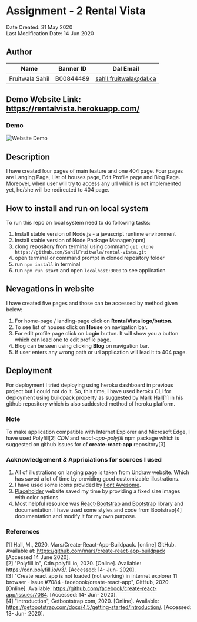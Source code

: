 # Assignment - 2 Rental Vista

Date Created: 31 May 2020  
Last Modification Date: 14 Jun 2020

## Author

| Name            | Banner ID | Dal Email              |
| --------------- | --------- | ---------------------- |
| Fruitwala Sahil | B00844489 | sahil.fruitwala@dal.ca |

## Demo Website Link: https://rentalvista.herokuapp.com/

### Demo

![Website Demo](gif/website.gif)

## Description

I have created four pages of main feature and one 404 page. Four pages are Langing Page, List of houses page, Edit Profile page and Blog Page. Moreover, when user will try to access any url which is not implemented yet, he/she will be redirected to 404 page.

## How to install and run on local system

To run this repo on local system need to do following tasks:

1. Install stable version of Node.js - a javascript runtime environment
2. Install stable version of Node Package Manager(npm)
3. clong repository from terminal using command `git clone https://github.com/SahilFruitwala/rental-vista.git`
4. open terminal or command prompt in cloned repository folder
5. run `npm install` in terminal
6. run `npm run start` and open `localhost:3000` to see application


## Nevagations in website

I have created five pages and those can be accessed by method given below:

1. For home-page / landing-page click on **RentalVista logo/button**.
2. To see list of houses click on **House** on navigation bar.
3. For edit profile page click on **Login** button. It will show you a button which can lead one to edit profile page.
4. Blog can be seen using clicking **Blog** on navigation bar.
5. If user enters any wrong path or url application will lead it to 404 page.

## Deployment

For deployment I tried deploying using heroku dashboard in previous project but I could not do it. So, this time, I have used heroku CLI for deployment using buildpack property as suggested by [Mark Hall](https://github.com/mars/create-react-app-buildpack)[1] in his github repository which is also suddested method of heroku platform.  

### Note

To make application compatible with Internet Explorer and Microsoft Edge, I have used Polyfill[2] *CDN* and *react-app-polyfill* npm package which is suggested on github issues for of **create-react-app** repository[3].

### Acknowledgement & Appriciations for sources I used

1. All of illustrations on langing page is taken from [Undraw](https://undraw.co/) website. Which has saved a lot of time by providing good customizable illustrations.
2. I have used some icons provided by [Font Awesome](https://fontawesome.com/start).
3. [Placeholder](https://placeholder.com/) website saved my time by providing a fixed size images with color options.
4. Most helpful resource was [React-Bootstrap](https://react-bootstrap.github.io/) and [Bootstrap](https://getbootstrap.com/docs/4.5/getting-started/introduction/) library and documentation. I have used some styles and code from Bootstrap[4] documentation and modify it for my own purpose.  

### References

[1] Hall, M., 2020. Mars/Create-React-App-Buildpack. [online] GitHub. Available at: <https://github.com/mars/create-react-app-buildpack> [Accessed 14 June 2020].  
[2] "Polyfill.io", Cdn.polyfill.io, 2020. [Online]. Available: https://cdn.polyfill.io/v3/. [Accessed: 14- Jun- 2020].    
[3] "Create react app is not loaded (not working) in internet explorer 11 browser · Issue #7084 · facebook/create-react-app", GitHub, 2020. [Online]. Available: https://github.com/facebook/create-react-app/issues/7084. [Accessed: 14- Jun- 2020].  
[4] "Introduction", Getbootstrap.com, 2020. [Online]. Available: https://getbootstrap.com/docs/4.5/getting-started/introduction/. [Accessed: 13- Jun- 2020].

